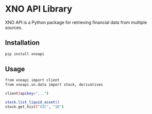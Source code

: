 # XNO API Library

XNO API is a Python package for retrieving financial data from multiple sources.

## Installation

```sh
pip install xnoapi
```

## Usage

```sh
from xnoapi import client
from xnoapi.vn.data import stock, derivatives

client(apikey="...")

stock.list_liquid_asset()
stock.get_hist("VIC", "1D")
```
